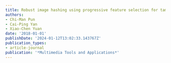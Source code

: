 ```yaml
---
title: Robust image hashing using progressive feature selection for tampering detection
authors:
- Chi-Man Pun
- Cai-Ping Yan
- Xiao-Chen Yuan
date: '2018-01-01'
publishDate: '2024-01-12T13:02:33.143767Z'
publication_types:
- article-journal
publication: '*Multimedia Tools and Applications*'
---
```

